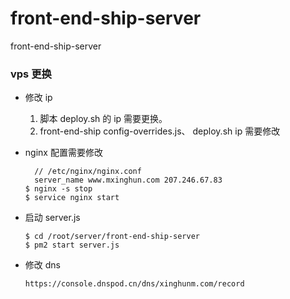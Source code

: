 # front-end-ship-server

front-end-ship-server

### vps 更换

- 修改 ip

  1. 脚本 deploy.sh 的 ip 需要更换。
  2. front-end-ship config-overrides.js、 deploy.sh ip 需要修改

- nginx 配置需要修改

  ```
    // /etc/nginx/nginx.conf
    server_name www.mxinghun.com 207.246.67.83
  $ nginx -s stop
  $ service nginx start

  ```

- 启动 server.js

  ```
  $ cd /root/server/front-end-ship-server
  $ pm2 start server.js
  ```

- 修改 dns

  ```
  https://console.dnspod.cn/dns/xinghunm.com/record
  ```
